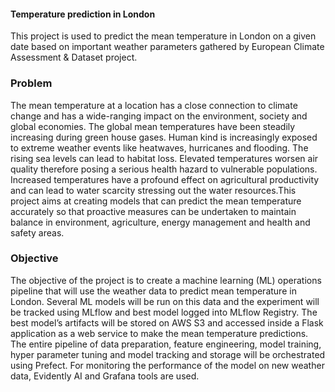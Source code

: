 #### Temperature prediction in London
This project is used to predict the mean temperature in London on a given date based on important weather parameters gathered by European Climate Assessment & Dataset project.

### Problem
The mean temperature at a location has a close connection to climate change and has a wide-ranging impact on the environment, society and global economies. The global mean temperatures have been steadily increasing during green house gases. Human kind is increasingly exposed to extreme weather events like heatwaves, hurricanes and flooding. The rising sea levels can lead to habitat loss. Elevated temperatures worsen air quality therefore posing a serious health hazard to vulnerable populations. Increased temperatures have a profound effect on agricultural productivity and can lead to water scarcity stressing out the water resources.This project aims at creating models that can predict the mean temperature accurately so that proactive measures can be undertaken to maintain balance in environment, agriculture, energy management and health and safety areas.

### Objective
The objective of the project is to create a machine learning (ML) operations pipeline that will use the weather data to predict mean temperature in London. Several ML models will be run on this data and the experiment will be tracked using MLflow and best model logged into MLflow Registry. The best model’s artifacts will be stored on AWS S3 and accessed inside a Flask application as a web service  to make the mean temperature predictions. The entire pipeline of data preparation, feature engineering, model training, hyper parameter tuning and model tracking and storage will be orchestrated using Prefect. For monitoring the performance of the model on new weather data, Evidently AI and Grafana tools are used.
